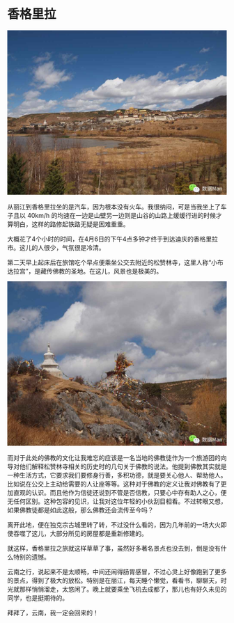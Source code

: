 # 香格里拉

![](img/13-shangri-la/01.jpg)

从丽江到香格里拉坐的是汽车，因为根本没有火车。我很纳闷，可是当我坐上了车子且以 40km/h 的均速在一边是山壁另一边则是山谷的山路上缓缓行进的时候才算明白，这样的路修起铁路无疑是困难重重。

大概花了4个小时的时间，在4月6日的下午4点多钟才终于到达迪庆的香格里拉市。这儿的人很少，气氛很是冷清。

第二天早上起床后在旅馆吃个早点便乘坐公交去附近的松赞林寺，这里人称“小布达拉宫”，是藏传佛教的圣地。在这儿，风景也是极美的。

![](img/13-shangri-la/02.jpg)

而对于此处的佛教的文化让我难忘的应该是一名当地的佛教徒作为一个旅游团的向导对他们解释松赞林寺相关的历史时的几句关于佛教的说法。他提到佛教其实就是一种生活方式，它要求我们要修身行善，多积功德，就是要关心他人、帮助他人。比如说在公交上主动给需要的人让座等等。这种对于佛教的定义让我对佛教有了更加直观的认识。而且他作为信徒还说到不管是否信教，只要心中存有助人之心，便无任何区别。这种包容的见识，让我对这位年轻的小伙刮目相看。不过转眼又想，如果佛教徒都是如此这般，那么佛教还会流传至今吗？

离开此地，便在独克宗古城里转了转，不过没什么看的，因为几年前的一场大火即使吞噬了这儿，大部分所见的房屋都是重新修建的。

就这样，香格里拉之旅就这样草草了事，虽然好多著名景点也没去到，倒是没有什么特别的遗憾。

云南之行，说起来不是太顺畅，中间还闹得肠胃感冒，不过心灵上好像跑到了更多的景点，得到了极大的放松。特别是在丽江，每天睡个懒觉，看看书，聊聊天，时光就那样悄悄溜走，太悠闲了。晚上就要乘坐飞机去成都了，那儿也有好久未见的同学，也是挺期待的。

拜拜了，云南，我一定会回来的！